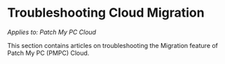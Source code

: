 # Troubleshooting Cloud Migration

_Applies to: Patch My PC Cloud_

This section contains articles on troubleshooting the Migration feature of Patch My PC (PMPC) Cloud.
